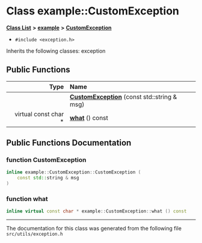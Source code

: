 
# Class example::CustomException


[**Class List**](api/annotated.md) **>** [**example**](api/namespaceexample.md) **>** [**CustomException**](api/classexample_1_1CustomException.md)





* `#include <exception.h>`



Inherits the following classes: exception












## Public Functions

| Type | Name |
| ---: | :--- |
|   | [**CustomException**](api/classexample_1_1CustomException.md#function-customexception) (const std::string & msg) <br> |
| virtual const char \* | [**what**](api/classexample_1_1CustomException.md#function-what) () const<br> |








## Public Functions Documentation


### function CustomException 


```cpp
inline example::CustomException::CustomException (
    const std::string & msg
) 
```



### function what 


```cpp
inline virtual const char * example::CustomException::what () const
```



------------------------------
The documentation for this class was generated from the following file `src/utils/exception.h`